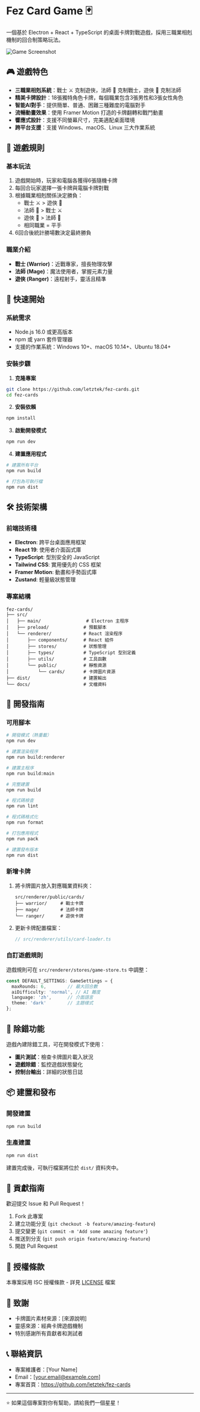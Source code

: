 # Fez Card Game 🃏

一個基於 Electron + React + TypeScript 的桌面卡牌對戰遊戲，採用三職業相剋機制的回合制策略玩法。

![Game Screenshot](docs/screenshot.png)

## 🎮 遊戲特色

- **三職業相剋系統**：戰士 ⚔️ 克制遊俠，法師 🔮 克制戰士，遊俠 🏹 克制法師
- **精美卡牌設計**：18張獨特角色卡牌，每個職業包含3張男性和3張女性角色
- **智能AI對手**：提供簡單、普通、困難三種難度的電腦對手
- **流暢動畫效果**：使用 Framer Motion 打造的卡牌翻轉和戰鬥動畫
- **響應式設計**：支援不同螢幕尺寸，完美適配桌面環境
- **跨平台支援**：支援 Windows、macOS、Linux 三大作業系統

## 🎯 遊戲規則

### 基本玩法
1. 遊戲開始時，玩家和電腦各獲得6張隨機卡牌
2. 每回合玩家選擇一張卡牌與電腦卡牌對戰
3. 根據職業相剋關係決定勝負：
   - 戰士 ⚔️ > 遊俠 🏹
   - 法師 🔮 > 戰士 ⚔️  
   - 遊俠 🏹 > 法師 🔮
   - 相同職業 = 平手
4. 6回合後統計勝場數決定最終勝負

### 職業介紹
- **戰士 (Warrior)**：近戰專家，擅長物理攻擊
- **法師 (Mage)**：魔法使用者，掌握元素力量
- **遊俠 (Ranger)**：遠程射手，靈活且精準

## 🚀 快速開始

### 系統需求
- Node.js 16.0 或更高版本
- npm 或 yarn 套件管理器
- 支援的作業系統：Windows 10+、macOS 10.14+、Ubuntu 18.04+

### 安裝步驟

1. **克隆專案**
```bash
git clone https://github.com/letztek/fez-cards.git
cd fez-cards
```

2. **安裝依賴**
```bash
npm install
```

3. **啟動開發模式**
```bash
npm run dev
```

4. **建置應用程式**
```bash
# 建置所有平台
npm run build

# 打包為可執行檔
npm run dist
```

## 🛠️ 技術架構

### 前端技術棧
- **Electron**: 跨平台桌面應用框架
- **React 19**: 使用者介面函式庫
- **TypeScript**: 型別安全的 JavaScript
- **Tailwind CSS**: 實用優先的 CSS 框架
- **Framer Motion**: 動畫和手勢函式庫
- **Zustand**: 輕量級狀態管理

### 專案結構
```
fez-cards/
├── src/
│   ├── main/                 # Electron 主程序
│   ├── preload/             # 預載腳本
│   └── renderer/            # React 渲染程序
│       ├── components/      # React 組件
│       ├── stores/          # 狀態管理
│       ├── types/           # TypeScript 型別定義
│       ├── utils/           # 工具函數
│       └── public/          # 靜態資源
│           └── cards/       # 卡牌圖片資源
├── dist/                    # 建置輸出
└── docs/                    # 文檔資料
```

## 🎨 開發指南

### 可用腳本

```bash
# 開發模式（熱重載）
npm run dev

# 建置渲染程序
npm run build:renderer

# 建置主程序
npm run build:main

# 完整建置
npm run build

# 程式碼檢查
npm run lint

# 程式碼格式化
npm run format

# 打包應用程式
npm run pack

# 建置發布版本
npm run dist
```

### 新增卡牌

1. 將卡牌圖片放入對應職業資料夾：
   ```
   src/renderer/public/cards/
   ├── warrior/     # 戰士卡牌
   ├── mage/        # 法師卡牌
   └── ranger/      # 遊俠卡牌
   ```

2. 更新卡牌配置檔案：
   ```typescript
   // src/renderer/utils/card-loader.ts
   ```

### 自訂遊戲規則

遊戲規則可在 `src/renderer/stores/game-store.ts` 中調整：

```typescript
const DEFAULT_SETTINGS: GameSettings = {
  maxRounds: 6,        // 最大回合數
  aiDifficulty: 'normal', // AI 難度
  language: 'zh',      // 介面語言
  theme: 'dark'        // 主題樣式
};
```

## 🐛 除錯功能

遊戲內建除錯工具，可在開發模式下使用：

- **圖片測試**：檢查卡牌圖片載入狀況
- **遊戲除錯**：監控遊戲狀態變化
- **控制台輸出**：詳細的狀態日誌

## 📦 建置和發布

### 開發建置
```bash
npm run build
```

### 生產建置
```bash
npm run dist
```

建置完成後，可執行檔案將位於 `dist/` 資料夾中。

## 🤝 貢獻指南

歡迎提交 Issue 和 Pull Request！

1. Fork 此專案
2. 建立功能分支 (`git checkout -b feature/amazing-feature`)
3. 提交變更 (`git commit -m 'Add some amazing feature'`)
4. 推送到分支 (`git push origin feature/amazing-feature`)
5. 開啟 Pull Request

## 📄 授權條款

本專案採用 ISC 授權條款 - 詳見 [LICENSE](LICENSE) 檔案

## 🙏 致謝

- 卡牌圖片素材來源：[來源說明]
- 靈感來源：經典卡牌遊戲機制
- 特別感謝所有貢獻者和測試者

## 📞 聯絡資訊

- 專案維護者：[Your Name]
- Email：[your.email@example.com]
- 專案首頁：https://github.com/letztek/fez-cards

---

⭐ 如果這個專案對你有幫助，請給我們一個星星！